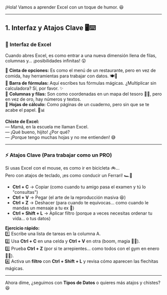 ¡Hola! Vamos a aprender Excel con un toque de humor. 😆  

---

## **1. Interfaz y Atajos Clave** 🖥️⌨️  

### **📌 Interfaz de Excel**  
Cuando abres Excel, es como entrar a una nueva dimensión llena de filas, columnas y… ¡posibilidades infinitas! 😲  

🔹 **Cinta de opciones:** Es como el menú de un restaurante, pero en vez de comida, hay herramientas para trabajar con datos. 🍽️🔢  
🔹 **Barra de fórmulas:** Aquí escribes tus fórmulas mágicas. ¿Multiplicar sin calculadora? Sí, por favor. ✨  
🔹 **Columnas y filas:** Son como coordenadas en un mapa del tesoro 🏴‍☠️, pero en vez de oro, hay números y textos.  
🔹 **Hojas de cálculo:** Como páginas de un cuaderno, pero sin que se te acabe el papel. 📄📊  

**Chiste de Excel:**  
— Mamá, en la escuela me llaman Excel.  
— ¡Qué bueno, hijito! ¿Por qué?  
— ¡Porque tengo muchas hojas y no me entienden! 😅  

---

### **⚡ Atajos Clave (Para trabajar como un PRO)**
Si usas Excel con el mouse, es como ir en bicicleta 🚲…  
Pero con atajos de teclado, ¡es como conducir un Ferrari! 🏎️💨  

- **Ctrl + C** → Copiar (como cuando tu amigo pasa el examen y tú lo "consultas")  
- **Ctrl + V** → Pegar (el arte de la reproducción masiva 😆)  
- **Ctrl + Z** → Deshacer (para cuando te equivocas… como cuando le mandas un mensaje a tu ex 🫠)  
- **Ctrl + Shift + L** → Aplicar filtro (porque a veces necesitas ordenar tu vida… o tus datos)  

**Ejercicio rápido:**  
1️⃣ Escribe una lista de tareas en la columna A.  
2️⃣ Usa **Ctrl + C** en una celda y **Ctrl + V** en otra (boom, magia 🎩✨).  
3️⃣ Prueba **Ctrl + Z** (por si te arrepientes… como todos con el gym en enero 💪😅).  
4️⃣ Activa un **filtro** con **Ctrl + Shift + L** y revisa cómo aparecen las flechitas mágicas.  

---

Ahora dime, ¿seguimos con **Tipos de Datos** o quieres más atajos y chistes? 😆
